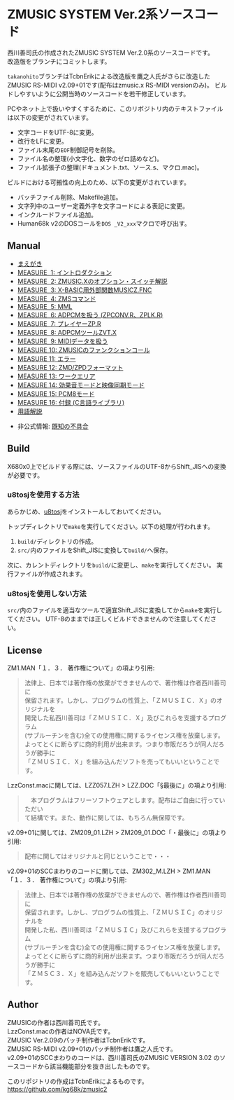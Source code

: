 # ZMUSIC SYSTEM Ver.2系ソースコード

西川善司氏の作成されたZMUSIC SYSTEM Ver.2.0系のソースコードです。  
改造版をブランチにコミットします。

`takanohito`ブランチはTcbnErikによる改造版を鷹之人氏がさらに改造した
ZMUSIC RS-MIDI v2.09+01です(配布はzmusic.x RS-MIDI versionのみ)。
ビルドしやすいように公開当時のソースコードを若干修正しています。

PCやネット上で扱いやすくするために、このリポジトリ内のテキストファイルは以下の変更がされています。
* 文字コードをUTF-8に変更。
* 改行をLFに変更。
* ファイル末尾の`EOF`制御記号を削除。
* ファイル名の整理(小文字化、数字のゼロ詰めなど)。
* ファイル拡張子の整理(ドキュメント.txt、ソース.s、マクロ.mac)。

ビルドにおける可搬性の向上のため、以下の変更がされています。
* バッチファイル削除、Makefile追加。
* 文字列中のユーザー定義外字を文字コードによる表記に変更。
* インクルードファイル追加。
* Human68k v2のDOSコールを`DOS _V2_xxx`マクロで呼び出す。


## Manual
* [まえがき](manual/zm00.txt)
* [MEASURE &nbsp;1: イントロダクション](manual/zm01.txt)
* [MEASURE &nbsp;2: ZMUSIC.Xのオプション・スイッチ解説](manual/zm02.txt)
* [MEASURE &nbsp;3: X-BASIC用外部関数MUSICZ.FNC](manual/zm03.txt)
* [MEASURE &nbsp;4: ZMSコマンド](manual/zm04.txt)
* [MEASURE &nbsp;5: MML](manual/zm05.txt)
* [MEASURE &nbsp;6: ADPCMを扱う (ZPCONV.R、ZPLK.R)](manual/zm06.txt)
* [MEASURE &nbsp;7: プレイヤーZP.R](manual/zm07.txt)
* [MEASURE &nbsp;8: ADPCMツールZVT.X](manual/zm08.txt)
* [MEASURE &nbsp;9: MIDIデータを扱う](manual/zm09.txt)
* [MEASURE 10: ZMUSICのファンクションコール](manual/zm10.txt)
* [MEASURE 11: エラー](manual/zm11.txt)
* [MEASURE 12: ZMD/ZPDフォーマット](manual/zm12.txt)
* [MEASURE 13: ワークエリア](manual/zm13.txt)
* [MEASURE 14: 効果音モードと映像同期モード](manual/zm14.txt)
* [MEASURE 15: PCM8モード](manual/zm15.txt)
* [MEASURE 16: 付録 (C言語ライブラリ)](manual/zm16.txt)
* [用語解説](manual/glossary.txt)

<!-- -->
* 非公式情報: [既知の不具合](https://github.com/kg68k/x68.memo/blob/main/tool/bugs.md#z-music-v2-%E8%A9%B3%E7%B4%B0%E6%9C%AA%E7%A2%BA%E8%AA%8D)


## Build

X680x0上でビルドする際には、ソースファイルのUTF-8からShift_JISへの変換が必要です。

### u8tosjを使用する方法

あらかじめ、[u8tosj](https://github.com/kg68k/u8tosj)をインストールしておいてください。

トップディレクトリで`make`を実行してください。以下の処理が行われます。
1. `build/`ディレクトリの作成。
3. `src/`内のファイルをShift_JISに変換して`build/`へ保存。

次に、カレントディレクトリを`build/`に変更し、`make`を実行してください。
実行ファイルが作成されます。

### u8tosjを使用しない方法

`src/`内のファイルを適当なツールで適宜Shift_JISに変換してから`make`を実行してください。
UTF-8のままでは正しくビルドできませんので注意してください。


## License
ZM1.MAN「１．３．  著作権について」の項より引用:

>   法律上、日本では著作権の放棄ができませんので、著作権は作者西川善司に  
> 保留されます。しかし、プログラムの性質上、「ＺＭＵＳＩＣ．Ｘ」のオリジナルを  
> 開発した私西川善司は「ＺＭＵＳＩＣ．Ｘ」及びこれらを支援するプログラム  
> (サブルーチンを含む)全ての使用権に関するライセンス権を放棄します。  
> よってとくに断らずに商的利用が出来ます。つまり市販だろうが同人だろうが勝手に  
> 「ＺＭＵＳＩＣ．Ｘ」を組み込んだソフトを売ってもいいということです。  

LzzConst.macに関しては、LZZ057.LZH &gt; LZZ.DOC「§最後に」の項より引用:

> 　本プログラムはフリーソフトウェアとします。配布はご自由に行っていただい  
> て結構です。また、動作に関しては、もちろん無保障です。  

v2.09+01に関しては、ZM209_01.LZH &gt; ZM209_01.DOC「・最後に」の項より引用:

> 配布に関してはオリジナルと同じということで・・・

v2.09+01のSCCまわりのコードに関しては、ZM302_M.LZH &gt; ZM1.MAN
「１．３．  著作権について」の項より引用:

>   法律上、日本では著作権の放棄ができませんので、著作権は作者西川善司に  
> 保留されます。しかし、プログラムの性質上、「ＺＭＵＳＩＣ」のオリジナルを  
> 開発した私、西川善司は「ＺＭＵＳＩＣ」及びこれらを支援するプログラム  
> (サブルーチンを含む)全ての使用権に関するライセンス権を放棄します。  
> よってとくに断らずに商的利用が出来ます。つまり市販だろうが同人だろうが勝手に  
> 「ＺＭＳＣ３．Ｘ」を組み込んだソフトを販売してもいいということです。  


## Author
ZMUSICの作者は西川善司氏です。  
LzzConst.macの作者はNOVA氏です。  
ZMUSIC Ver.2.09のパッチ制作者はTcbnErikです。  
ZMUSIC RS-MIDI v2.09+01のパッチ制作者は鷹之人氏です。  
v2.09+01のSCCまわりのコードは、西川善司氏のZMUSIC VERSION 3.02
のソースコードから該当機能部分を抜き出したものです。

このリポジトリの作成はTcbnErikによるものです。  
https://github.com/kg68k/zmusic2
